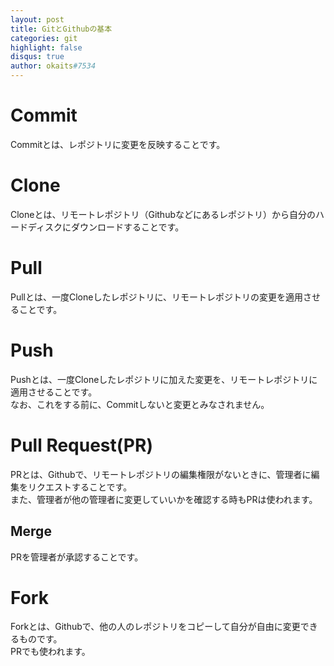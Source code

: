 ```yaml
---
layout: post
title: GitとGithubの基本
categories: git
highlight: false
disqus: true
author: okaits#7534
---
```

 <!-- EthereumAds -->
   <div id="EthereumAds-linuxcodevblog"></div>
   <script src="https://ethereumads.com/adviewer.js">
   </script>
   <script>
       EthereumAds.initAdSlot({
           acceptedCurrencies: ["ALL"], // option ALL for all whitelisted tokens, ETH for Ethereum, DAI for DAI Stablecoin
           //validatorEndpoint:"", // optional custom validator
           mediaType: "image_320x50",
           fallback: "default", // default, none, custom url
           slot: "linuxcodevblog",
           address: "0xd404f198c4f580727eb11cd69b581d5f10c7efd9",
           platform: "",
           affiliate: "",
           keywords:"", //comma separatedy
           adult: false,
           version: "1.00"
       });
       /*
        for responsive ads add and adjust this according to your needs:
        responsive: [
            { mediaType: "image_728x90", minWidth: 728 },
            { mediaType: "image_300x600" }
        ],
       */
   </script>
   <!-- /EthereumAds --> 
<h1>Commit</h1>
Commitとは、レポジトリに変更を反映することです。<br>
<h1>Clone</h1>
Cloneとは、リモートレポジトリ（Githubなどにあるレポジトリ）から自分のハードディスクにダウンロードすることです。<br>
<h1>Pull</h1>
Pullとは、一度Cloneしたレポジトリに、リモートレポジトリの変更を適用させることです。<br>
<h1>Push</h1>
Pushとは、一度Cloneしたレポジトリに加えた変更を、リモートレポジトリに適用させることです。<br>
なお、これをする前に、Commitしないと変更とみなされません。<br>
<h1>Pull Request(PR)</h1>
PRとは、Githubで、リモートレポジトリの編集権限がないときに、管理者に編集をリクエストすることです。<br>
また、管理者が他の管理者に変更していいかを確認する時もPRは使われます。<br>
<h2>Merge</h1>
PRを管理者が承認することです。<br>
<h1>Fork</h1>
Forkとは、Githubで、他の人のレポジトリをコピーして自分が自由に変更できるものです。<br>
PRでも使われます。<br>